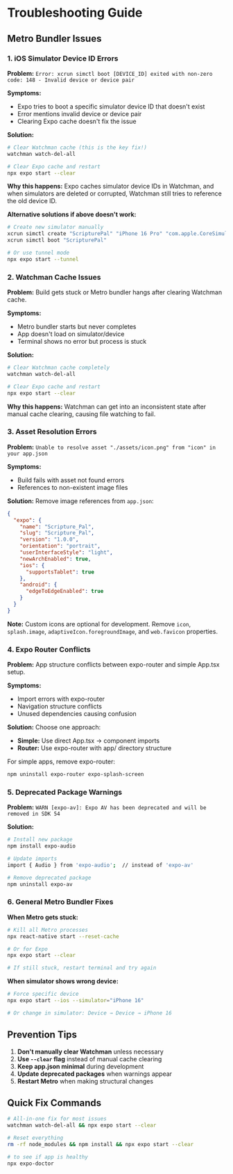 # Troubleshooting Guide

## Metro Bundler Issues

### 1. iOS Simulator Device ID Errors

**Problem:** `Error: xcrun simctl boot [DEVICE_ID] exited with non-zero code: 148 - Invalid device or device pair`

**Symptoms:**
- Expo tries to boot a specific simulator device ID that doesn't exist
- Error mentions invalid device or device pair
- Clearing Expo cache doesn't fix the issue

**Solution:**
```bash
# Clear Watchman cache (this is the key fix!)
watchman watch-del-all

# Clear Expo cache and restart
npx expo start --clear
```

**Why this happens:** Expo caches simulator device IDs in Watchman, and when simulators are deleted or corrupted, Watchman still tries to reference the old device ID.

**Alternative solutions if above doesn't work:**
```bash
# Create new simulator manually
xcrun simctl create "ScripturePal" "iPhone 16 Pro" "com.apple.CoreSimulator.SimRuntime.iOS-18-3"
xcrun simctl boot "ScripturePal"

# Or use tunnel mode
npx expo start --tunnel
```

### 2. Watchman Cache Issues

**Problem:** Build gets stuck or Metro bundler hangs after clearing Watchman cache.

**Symptoms:**
- Metro bundler starts but never completes
- App doesn't load on simulator/device
- Terminal shows no error but process is stuck

**Solution:**
```bash
# Clear Watchman cache completely
watchman watch-del-all

# Clear Expo cache and restart
npx expo start --clear
```

**Why this happens:** Watchman can get into an inconsistent state after manual cache clearing, causing file watching to fail.

### 3. Asset Resolution Errors

**Problem:** `Unable to resolve asset "./assets/icon.png" from "icon" in your app.json`

**Symptoms:**
- Build fails with asset not found errors
- References to non-existent image files

**Solution:**
Remove image references from `app.json`:
```json
{
  "expo": {
    "name": "Scripture_Pal",
    "slug": "Scripture_Pal",
    "version": "1.0.0",
    "orientation": "portrait",
    "userInterfaceStyle": "light",
    "newArchEnabled": true,
    "ios": {
      "supportsTablet": true
    },
    "android": {
      "edgeToEdgeEnabled": true
    }
  }
}
```

**Note:** Custom icons are optional for development. Remove `icon`, `splash.image`, `adaptiveIcon.foregroundImage`, and `web.favicon` properties.

### 4. Expo Router Conflicts

**Problem:** App structure conflicts between expo-router and simple App.tsx setup.

**Symptoms:**
- Import errors with expo-router
- Navigation structure conflicts
- Unused dependencies causing confusion

**Solution:**
Choose one approach:
- **Simple:** Use direct App.tsx → component imports
- **Router:** Use expo-router with app/ directory structure

For simple apps, remove expo-router:
```bash
npm uninstall expo-router expo-splash-screen
```

### 5. Deprecated Package Warnings

**Problem:** `WARN [expo-av]: Expo AV has been deprecated and will be removed in SDK 54`

**Solution:**
```bash
# Install new package
npm install expo-audio

# Update imports
import { Audio } from 'expo-audio';  // instead of 'expo-av'

# Remove deprecated package
npm uninstall expo-av
```

### 6. General Metro Bundler Fixes

**When Metro gets stuck:**
```bash
# Kill all Metro processes
npx react-native start --reset-cache

# Or for Expo
npx expo start --clear

# If still stuck, restart terminal and try again
```

**When simulator shows wrong device:**
```bash
# Force specific device
npx expo start --ios --simulator="iPhone 16"

# Or change in simulator: Device → Device → iPhone 16
```

## Prevention Tips

1. **Don't manually clear Watchman** unless necessary
2. **Use `--clear` flag** instead of manual cache clearing
3. **Keep app.json minimal** during development
4. **Update deprecated packages** when warnings appear
5. **Restart Metro** when making structural changes

## Quick Fix Commands

```bash
# All-in-one fix for most issues
watchman watch-del-all && npx expo start --clear

# Reset everything
rm -rf node_modules && npm install && npx expo start --clear

# to see if app is healthy
npx expo-doctor
``` 


